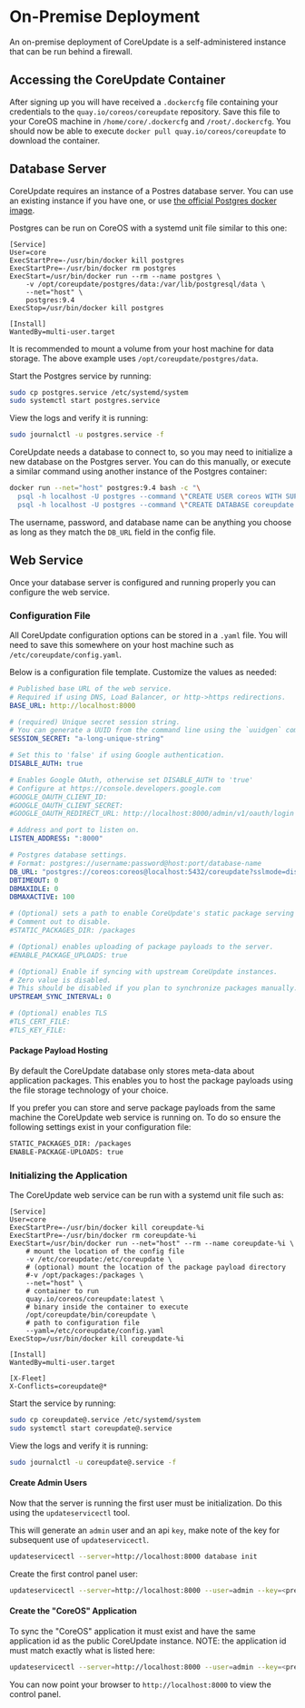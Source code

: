 # On-Premise Deployment

An on-premise deployment of CoreUpdate is a self-administered instance that can be run behind a firewall.

## Accessing the CoreUpdate Container

After signing up you will have received a `.dockercfg` file containing your credentials to the `quay.io/coreos/coreupdate` repository.
Save this file to your CoreOS machine in `/home/core/.dockercfg` and `/root/.dockercfg`.
You should now be able to execute `docker pull quay.io/coreos/coreupdate` to download the container.

## Database Server

CoreUpdate requires an instance of a Postres database server.
You can use an existing instance if you have one, or use [the official Postgres docker image](https://registry.hub.docker.com/_/postgres/).

Postgres can be run on CoreOS with a systemd unit file similar to this one: 
```
[Service]
User=core
ExecStartPre=-/usr/bin/docker kill postgres
ExecStartPre=-/usr/bin/docker rm postgres
ExecStart=/usr/bin/docker run --rm --name postgres \
    -v /opt/coreupdate/postgres/data:/var/lib/postgresql/data \
    --net="host" \
    postgres:9.4
ExecStop=/usr/bin/docker kill postgres

[Install]
WantedBy=multi-user.target
```

It is recommended to mount a volume from your host machine for data storage.
The above example uses `/opt/coreupdate/postgres/data`.

Start the Postgres service by running:  
```bash
sudo cp postgres.service /etc/systemd/system
sudo systemctl start postgres.service
```

View the logs and verify it is running:  
```bash
sudo journalctl -u postgres.service -f
```

CoreUpdate needs a database to connect to, so you may need to initialize a new database on the Postgres server.
You can do this manually, or execute a similar command using another instance of the Postgres container:  

```bash
docker run --net="host" postgres:9.4 bash -c "\
  psql -h localhost -U postgres --command \"CREATE USER coreos WITH SUPERUSER 'coreos';\" && \
  psql -h localhost -U postgres --command \"CREATE DATABASE coreupdate OWNER coreos;\""
```

The username, password, and database name can be anything you choose as long as they match the `DB_URL` field in the config file.

## Web Service

Once your database server is configured and running properly you can configure the web service.

### Configuration File

All CoreUpdate configuration options can be stored in a `.yaml` file.
You will need to save this somewhere on your host machine such as `/etc/coreupdate/config.yaml`.

Below is a configuration file template. Customize the values as needed:  

```yaml
# Published base URL of the web service.
# Required if using DNS, Load Balancer, or http->https redirections.
BASE_URL: http://localhost:8000

# (required) Unique secret session string.
# You can generate a UUID from the command line using the `uuidgen` command
SESSION_SECRET: "a-long-unique-string"

# Set this to 'false' if using Google authentication.
DISABLE_AUTH: true

# Enables Google OAuth, otherwise set DISABLE_AUTH to 'true'
# Configure at https://console.developers.google.com
#GOOGLE_OAUTH_CLIENT_ID:
#GOOGLE_OAUTH_CLIENT_SECRET:
#GOOGLE_OAUTH_REDIRECT_URL: http://localhost:8000/admin/v1/oauth/login

# Address and port to listen on.
LISTEN_ADDRESS: ":8000"

# Postgres database settings.
# Format: postgres://username:password@host:port/database-name
DB_URL: "postgres://coreos:coreos@localhost:5432/coreupdate?sslmode=disable"
DBTIMEOUT: 0
DBMAXIDLE: 0
DBMAXACTIVE: 100

# (Optional) sets a path to enable CoreUpdate's static package serving feature.
# Comment out to disable.
#STATIC_PACKAGES_DIR: /packages

# (Optional) enables uploading of package payloads to the server.
#ENABLE_PACKAGE_UPLOADS: true

# (Optional) Enable if syncing with upstream CoreUpdate instances.
# Zero value is disabled.
# This should be disabled if you plan to synchronize packages manually.
UPSTREAM_SYNC_INTERVAL: 0

# (Optional) enables TLS
#TLS_CERT_FILE:
#TLS_KEY_FILE:
```

#### Package Payload Hosting

By default the CoreUpdate database only stores meta-data about application packages.
This enables you to host the package payloads using the file storage technology of your choice.

If you prefer you can store and serve package payloads from the same machine the CoreUpdate web service is running on.
To do so ensure the following settings exist in your configuration file:  

```bash
STATIC_PACKAGES_DIR: /packages
ENABLE-PACKAGE-UPLOADS: true
```

### Initializing the Application

The CoreUpdate web service can be run with a systemd unit file such as:  

```
[Service]
User=core
ExecStartPre=-/usr/bin/docker kill coreupdate-%i
ExecStartPre=-/usr/bin/docker rm coreupdate-%i
ExecStart=/usr/bin/docker run --net="host" --rm --name coreupdate-%i \
    # mount the location of the config file
    -v /etc/coreupdate:/etc/coreupdate \
    # (optional) mount the location of the package payload directory
    #-v /opt/packages:/packages \
    --net="host" \
    # container to run
    quay.io/coreos/coreupdate:latest \
    # binary inside the container to execute
    /opt/coreupdate/bin/coreupdate \
    # path to configuration file
    --yaml=/etc/coreupdate/config.yaml
ExecStop=/usr/bin/docker kill coreupdate-%i

[Install]
WantedBy=multi-user.target

[X-Fleet]
X-Conflicts=coreupdate@*
```

Start the service by running:

```bash
sudo cp coreupdate@.service /etc/systemd/system
sudo systemctl start coreupdate@.service
```

View the logs and verify it is running:

```bash
sudo journalctl -u coreupdate@.service -f
```

#### Create Admin Users

Now that the server is running the first user must be initialization.
Do this using the `updateservicectl` tool.

This will generate an `admin` user and an api `key`, make note of the key for subsequent use of `updateservicectl`.

```bash
updateservicectl --server=http://localhost:8000 database init
```

Create the first control panel user:

```bash
updateservicectl --server=http://localhost:8000 --user=admin --key=<previously-generated-key> admin-user create google.apps.email@example.com
```

#### Create the "CoreOS" Application

To sync the "CoreOS" application it must exist and have the same application id as the public CoreUpdate instance.
NOTE: the application id must match exactly what is listed here:

```bash
updateservicectl --server=http://localhost:8000 --user=admin --key=<previously-generated-key> app create --label=CoreOS --app-id=e96281a6-d1af-4bde-9a0a-97b76e56dc57
```

You can now point your browser to `http://localhost:8000` to view the control panel.

